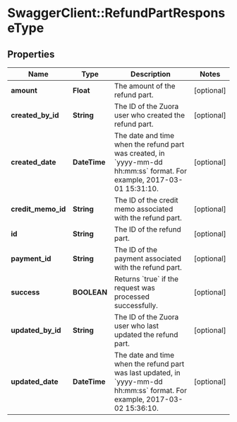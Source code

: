 # SwaggerClient::RefundPartResponseType

## Properties
Name | Type | Description | Notes
------------ | ------------- | ------------- | -------------
**amount** | **Float** | The amount of the refund part.  | [optional] 
**created_by_id** | **String** | The ID of the Zuora user who created the refund part.  | [optional] 
**created_date** | **DateTime** | The date and time when the refund part was created, in &#x60;yyyy-mm-dd hh:mm:ss&#x60; format. For example, 2017-03-01 15:31:10.  | [optional] 
**credit_memo_id** | **String** | The ID of the credit memo associated with the refund part.  | [optional] 
**id** | **String** | The ID of the refund part.  | [optional] 
**payment_id** | **String** | The ID of the payment associated with the refund part.  | [optional] 
**success** | **BOOLEAN** | Returns &#x60;true&#x60; if the request was processed successfully. | [optional] 
**updated_by_id** | **String** | The ID of the Zuora user who last updated the refund part.  | [optional] 
**updated_date** | **DateTime** | The date and time when the refund part was last updated, in &#x60;yyyy-mm-dd hh:mm:ss&#x60; format. For example, 2017-03-02 15:36:10.  | [optional] 


